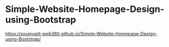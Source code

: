 # Simple-Website-Homepage-Design-using-Bootstrap
https://soumyajit-web360.github.io/Simple-Website-Homepage-Design-using-Bootstrap/
